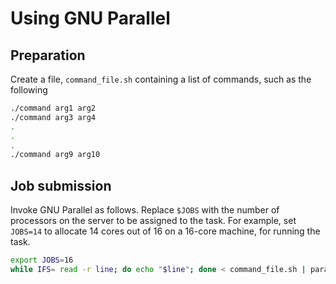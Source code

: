 # Using GNU Parallel

## Preparation

Create a file, `command_file.sh` containing a list of commands, such as the following

```bash
./command arg1 arg2
./command arg3 arg4
.
.
.
./command arg9 arg10
```

## Job submission

Invoke GNU Parallel as follows. Replace `$JOBS` with the number of processors
on the server to be assigned to the task. For example, set `JOBS=14` to allocate
14 cores out of 16 on a 16-core machine, for running the task.

```bash
export JOBS=16
while IFS= read -r line; do echo "$line"; done < command_file.sh | parallel --jobs $JOBS
```

